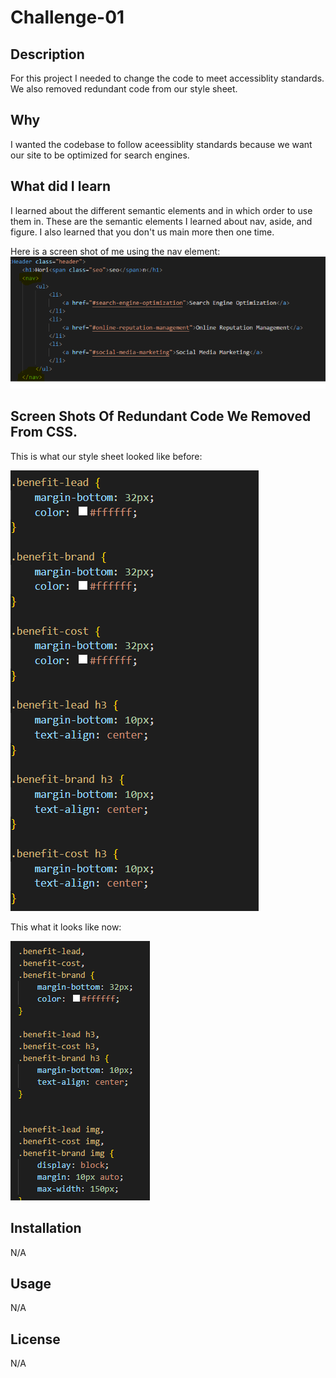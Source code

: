 # Challenge-01

## Description
For this project I needed to change the code to meet accessiblity standards. We also removed redundant code from our style sheet. 


## Why
I wanted the codebase to follow aceessiblity standards because we want our site to be optimized for search engines.

## What did I learn 
I learned about the different semantic elements and in which order to use them in. These are the semantic elements I learned about nav, aside, and figure. I also learned that you don't us main more then one time. 

Here is a screen shot of me using the nav element: ![alt screen shot of using nav](assets/images/Screenshot%202023-03-05%20152233.png)

## Screen Shots Of Redundant Code We Removed From CSS. 
This is what our style sheet looked like before:

![alt css before](assets/images/Redundant%20code%20.png)





This what it looks like now:

![alt css after](assets/images/CSS%20sheet%20cleaned%20up.png)


## Installation



N/A



## Usage



N/A


## License



N/A



